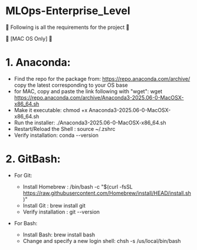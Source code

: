 # MLOps-Enterprise_Level

🚀 Following is all the requirements for the project 🚀 

 [MAC OS Only] 

# 1. Anaconda:
 - Find the repo for the package from: https://repo.anaconda.com/archive/ copy the latest corresponding to your OS base
 - for MAC, copy and paste the link following with "wget": wget https://repo.anaconda.com/archive/Anaconda3-2025.06-0-MacOSX-x86_64.sh
 - Make it executable: chmod +x Anaconda3-2025.06-0-MacOSX-x86_64.sh
 - Run the installer: ./Anaconda3-2025.06-0-MacOSX-x86_64.sh
 - Restart/Reload the Shell : source ~/.zshrc
 - Verify installation: conda --version

# 2. GitBash:

- For Git:
    - Install Homebrew : /bin/bash -c "$(curl -fsSL https://raw.githubusercontent.com/Homebrew/install/HEAD/install.sh)"
    - Install Git : brew install git
    - Verify installation : git --version

- For Bash:
    - Install Bash: brew install bash
    - Change and specify a new login shell: chsh -s /us/local/bin/bash